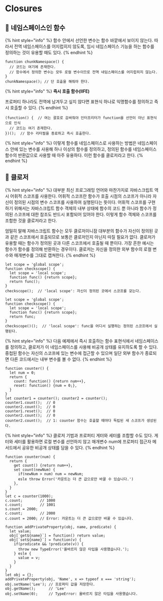 # Closures

## 🐇 네임스페이스인 함수

{% hint style="info" %}
&#x20;함수 안에서 선언한 변수는 함수 바깥에서 보이지 않는다. 따라서 전역 네임스페이스를 어지럽히지 않도록, 임시 네임스페이스 기능을 하는 함수를 정의하는 것이 유용할 때도 있다.&#x20;
{% endhint %}

```
function chunkNamespace() {
  // 코드는 여기에 존재한다.
  // 함수에서 정의한 변수는 모두 로컬 변수이므로 전역 네임스페이스를 어지럽히지 않는다.
}
chunkNamespace(); // 단 호출을 해줘야 한다.
```

{% hint style="info" %}
**즉시 호출 함수(IIFE)**

프로퍼티 하나라도 전역에 남겨두고 싶지 않다면 표현식 하나로 익명함수를 정의하고 즉시 호출할 수 있다.&#x20;
{% endhint %}

```
(function() {  // 여는 괄호로 감싸줘야 인터프리터가 function을 선언이 아닌 표현식으로 인식
  // 코드는 여기 존재한다.
})();  // 함수 리터럴을 종료하고 즉시 호출한다.
```

{% hint style="info" %}
이렇게 함수를 네임스페이스로 사용하는 방법은 네임스페이스 안에 있는 변수를 사용해 하나 이상의 함수를 정의하고, 정의된 함수를 네임스페이스 함수의 반환값으로 사용할 때 아주 유용하다. 이런 함수를 클로저라고 한다.
{% endhint %}

## 🐇 클로저

{% hint style="info" %}
대부분 최신 프로그래밍 언어와 마찬가지로 자바스크립트 역시 어휘적 스코프를 사용한다. 어휘적 스코프란 함수가 호출 시점의 스코프가 아니라 자신이 정의된 시점의 변수 스코프를 사용하여 실행된다는 뜻이다. 어휘적 스코프를 구현하기 위해서는 자바스크립트 함수 객체의 내부 상태에 함수의 코드 뿐 아니라 함수가 정의된 스코프에 대한 참조도 반드시 포함되어 있어야 한다. 이렇게 함수 객체와 스코프를 조합한 것을 클로저라고 한다.

엄밀히 말해 자바스크립트 함수는 모두 클로저이니잠 대부분의 함수가 자신이 정의된 곳과 같은 스코프에서 호출되므로 보통은 클로저인지 아닌지 따질 필요가 없다. 클로저가 유용할 때는 함수가 정의된 곳과 다른 스코프에서 호출될 때 뿐이다. 가장 흔한 예시는 함수가 함수를 정의해 반환하는 경우이다. 클로저는 자신을 정의한 외부 함수의 로컬 변수와 매개변수를 그대로 캡쳐한다.&#x20;
{% endhint %}

```
let scope = 'global scope';
function checkscope() {
  let scope = 'local scope';
  function func() {return scope};
  return func();
}
checkscope();  // 'local scope': 자신이 정의된 곳에서 스코프를 갖는다.
```

```
let scope = 'global scope';
function checkscope() {
  let scope = 'local scope';
  function func() {return scope};
  return func;
}
checkscope()();  // 'local scope': func을 어디서 실행하는 정의된 스코프에서 실행된다.
```

{% hint style="info" %}
&#x20;다음 예제에서 즉시 호출하는 함수 표현식에서 네임스페이스를 정의하고, 클로저가 이 네임스페이스를 사용해 비공개 상태를 유지하도록 할 수 있다. 중첩된 함수는 자신의 스코프에 있는 변수에 접근할 수 있으며 일단 외부 함수가 종료되면 다른 코드에서는 내부 변수를 볼 수 없다.
{% endhint %}

```
function counter() {
  let num = 0;
  return {
    count: function() {return num++},
    reset: function() {num = 0;},
  }
}
let counter1 = counter(); counter2 = counter();
counter1.count();  // 0
counter2.count();  // 0
counter1.reset();  // 0
counter2.count();  // 0
counter2.count();  // 1: counter 함수는 호출할 때마다 독립된 새 스코프가 생성된다.
```

{% hint style="info" %}
&#x20;클로저 기법과 프로퍼티 게터와 세터를 조합할 수도 있다. 게터와 세터를 활용하면 로컬 변수를 선언하지 않고 매개변수 num에 프로퍼티 접근자 메서드에서 공유한 비공개 상태를 담을 수 있다.
{% endhint %}

```
function counter(num) {
  return {
    get count() {return num++},
    set count(newNum) {
      if(newNum > num) num = newNum;
      esle throw Error('카운트는 더 큰 값으로만 바꿀 수 있습니다.')
    },
  }
}
let c = counter(1000);
c.count;        // 1000
c.count;        // 1001
s.count = 2000;
c.count;        // 2000
c.count = 2000; // Error: 카운트는 더 큰 값으로만 바꿀 수 있습니다.
```



```
function addPrivateProperty(obj, name, predicate) {
  let value;
  obj[`get${name}`] = function() return value;
  obj[`set${name}`] = function(v) {
    if(prodicate && !predicate(v)) {
      throw new TypeError('올바르지 않은 타입을 사용했습니다.');
    } esle {
      value = v;
    }
  }
}
let obj = {};
addPrivateProperty(obj, 'Name', x => typeof x === 'string');
obj.setName('Lee'); // 프로퍼티 값을 저장한다.
obj.getName();      // 'Lee'
obj.setName(0);     // TypeError: 올바르지 않은 타입을 사용했습니다.
```
